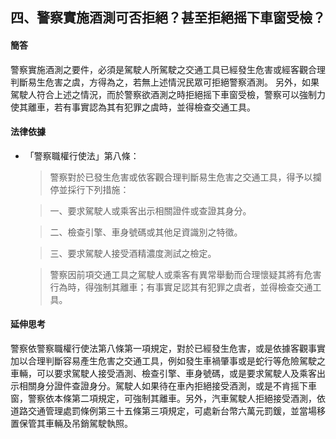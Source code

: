 ## 四、警察實施酒測可否拒絕？甚至拒絕摇下車窗受檢？

#### 簡答

警察實施酒測之要件，必須是駕駛人所駕駛之交通工具已經發生危害或經客觀合理判斷易生危害之虞，方得為之，若無上述情況民眾可拒絕警察酒測。
另外，如果駕駛人符合上述之情況，而於警察欲酒測之時拒絕摇下車窗受檢，警察可以強制力使其離車，若有事實認為其有犯罪之虞時，並得檢查交通工具。

#### 法律依據

* 「警察職權行使法」第八條：

   > 警察對於已發生危害或依客觀合理判斷易生危害之交通工具，得予以攔停並採行下列措施：

   > 一、要求駕駛人或乘客出示相關證件或查證其身分。

   > 二、檢查引擎、車身號碼或其他足資識別之特徵。

   > 三、要求駕駛人接受酒精濃度測試之檢定。

   > 警察因前項交通工具之駕駛人或乘客有異常舉動而合理懷疑其將有危害行為時，得強制其離車；有事實足認其有犯罪之虞者，並得檢查交通工具。

#### 延伸思考

警察依警察職權行使法第八條第一項規定，對於已經發生危害，或是依據客觀事實加以合理判斷容易產生危害之交通工具，例如發生車禍肇事或是蛇行等危險駕駛之車輛，可以要求駕駛人接受酒測、檢查引擎、車身號碼，或是要求駕駛人及乘客出示相關身分證件查證身分。駕駛人如果待在車內拒絕接受酒測，或是不肯摇下車窗，警察依本條第二項規定，可強制其離車。另外，汽車駕駛人拒絕接受酒測，依道路交通管理處罰條例第三十五條第三項規定，可處新台幣六萬元罰鍰，並當場移置保管其車輛及吊銷駕駛執照。
